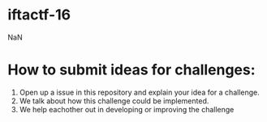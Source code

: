 # iftactf-16
NaN

# How to submit ideas for challenges:

1. Open up a issue in this repository and explain your idea for a challenge.
2. We talk about how this challenge could be implemented.
3. We help eachother out in developing or improving the challenge

